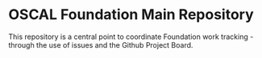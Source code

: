 # OSCAL Foundation Main Repository

This repository is a central point to coordinate Foundation work tracking - through the use of issues and the Github Project Board.
